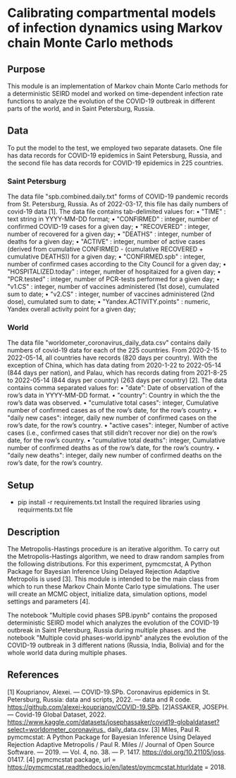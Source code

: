 # Calibrating compartmental models of infection dynamics using Markov chain Monte Carlo methods

## Purpose
This module is an implementation of Markov chain Monte Carlo methods for a deterministic SEIRD model and worked on time-dependent infection rate functions to analyze the evolution of the COVID-19 outbreak in different parts of the world, and in Saint Petersburg, Russia. 

## Data
To put the model to the test, we employed two separate datasets. One file has data records for COVID-19 epidemics in Saint Petersburg, Russia, and the second file has data records for COVID-19 epidemics in 225 countries.

### Saint Petersburg 
The data file "spb.combined.daily.txt" forms of COVID-19 pandemic records from St. Petersburg, Russia. As of 2022-03-17, this file has daily numbers of covid-19 data [1].
The data file contains tab-delimited values for:
• "TIME" : text string in YYYY-MM-DD format;
• "CONFIRMED" : integer, number of confirmed COVID-19 cases for a given day;
• "RECOVERED" : integer, number of recovered for a given day;
• "DEATHS" : integer, number of deaths for a given day;
• "ACTIVE" : integer, number of active cases (derived from cumulative CONFIRMED - (cumulative RECOVERED + cumulative DEATHS)) for a given day;
• "CONFIRMED.spb" : integer, number of confirmed cases according to the City Council for a given day;
• "HOSPITALIZED.today" : integer, number of hospitaized for a given day;
• "PCR.tested" : integer, number of PCR-tests performed for a given day;
• "v1.CS" : integer, number of vaccines administered (1st dose), cumulated sum to date;
• "v2.CS" : integer, number of vaccines administered (2nd dose), cumulated sum to date;
• "Yandex.ACTIVITY.points" : numeric, Yandex overall activity point for a given day;

### World
The data file "worldometer_coronavirus_daily_data.csv" contains daily numbers of covid-19 data for each of the 225 countries. From 2020-2-15 to 2022-05-14, all countries have records (820 days per country). With the exception of China, which has data dating from 2020-1-22 to 2022-05-14 (844 days per nation), and Palau, which has records dating from 2021-8-25 to 2022-05-14 (844 days per country) (263 days per country) [2].
The data contains comma separated values for:
• "date": Date of observation of the row’s data in YYYY-MM-DD
format.
• "country": Country in which the the row’s data was observed.
• "cumulative total cases": integer, Cumulative number of confirmed cases as of the row’s date, for the row’s country.
• "daily new cases": integer, daily new number of confirmed cases on
the row’s date, for the row’s country.
• "active cases": integer, Number of active cases (i.e., confirmed cases
that still didn’t recover nor die) on the row’s date, for the row’s country.
• "cumulative total deaths": integer, Cumulative number of confirmed
deaths as of the row’s date, for the row’s country.
• "daily new deaths": integer, daily new number of confirmed deaths on
the row’s date, for the row’s country.


## Setup
* pip install -r requirements.txt
Install the required libraries using requirments.txt file

## Description
The Metropolis-Hastings procedure is an iterative algorithm. To carry out the
Metropolis-Hastings algorithm, we need to draw random samples from the following
distributions. For this experiment, pymcmcstat, A Python Package for Bayesian Inference
Using Delayed Rejection Adaptive Metropolis is used [3]. This module is intended to be
the main class from which to run these Markov Chain Monte Carlo type simulations. The
user will create an MCMC object, initialize data, simulation options, model settings and
parameters [4].

The notebook "Multiple covid phases SPB.ipynb" contains the proposed deterministic SEIRD model which analyzes the evolution of the COVID-19 outbreak in Saint Petersburg, Russia during multiple phases. and the notebook "Multiple covid phases-world.ipynb" analyzes the evolution of the COVID-19 outbreak in 3 different nations (Russia, India, Bolivia) and for the whole world data during multiple phases.

## References
[1] Kouprianov, Alexei. — COVID-19.SPb. Coronavirus epidemics in St.
Petersburg, Russia: data and scripts, 2022. — data and R code.
https://github.com/alexei-kouprianov/COVID-19.SPb.
[2]ASSAKER, JOSEPH. — Covid-19 Global Dataset, 2022.
https://www.kaggle.com/datasets/josephassaker/covid19-globaldataset?select=worldometer_coronavirus_ daily_data.csv.
[3] Miles, Paul R. pymcmcstat: A Python Package for Bayesian Inference Using
Delayed Rejection Adaptive Metropolis / Paul R. Miles // Journal of Open Source
Software. — 2019. — Vol. 4, no. 38. — P. 1417. https://doi.org/10.21105/joss.
01417.
[4] pymcmcstat package, url = https://pymcmcstat.readthedocs.io/en/latest/pymcmcstat.hturldate = 2018.


